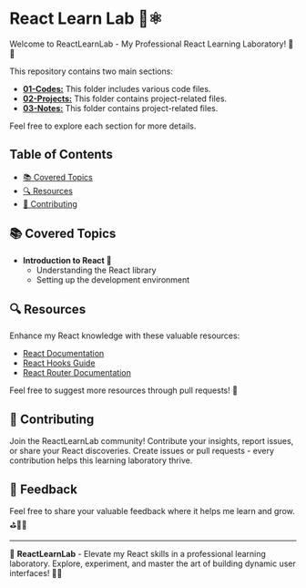 # React Learn Lab 🚀⚛️

Welcome to ReactLearnLab - My Professional React Learning Laboratory! 🧪🔬

This repository contains two main sections:

- [**01-Codes:**](01-Codes/) This folder includes various code files.
- [**02-Projects:**](02-Projects/) This folder contains project-related files.
- [**03-Notes:**](03-Notes/) This folder contains project-related files.

Feel free to explore each section for more details.

## Table of Contents

- [📚 Covered Topics](#-covered-topics)
- [🔍 Resources](#-resources)
- [🤝 Contributing](#-contributing)

## 📚 Covered Topics

- **Introduction to React 🚀**
  - Understanding the React library
  - Setting up the development environment

## 🔍 Resources

Enhance my React knowledge with these valuable resources:

- [React Documentation](https://reactjs.org/docs/getting-started.html)
- [React Hooks Guide](https://reactjs.org/docs/hooks-intro.html)
- [React Router Documentation](https://reactrouter.com/)

Feel free to suggest more resources through pull requests! 🚀

## 🤝 Contributing

Join the ReactLearnLab community! Contribute your insights, report issues, or share your React discoveries. Create issues or pull requests - every contribution helps this learning laboratory thrive.

## 📝 Feedback

Feel free to share your valuable feedback where it helps me learn and grow.⛳💪🏻

---

🧪 **ReactLearnLab** - Elevate my React skills in a professional learning laboratory. Explore, experiment, and master the art of building dynamic user interfaces! 🚀🔬
